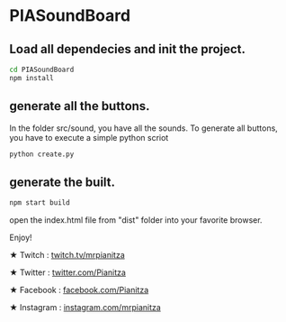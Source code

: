 # PIASoundBoard

## Load all dependecies and init the project.
````bash
cd PIASoundBoard
npm install
````

## generate all the buttons.
In the folder src/sound, you have all the sounds. To generate all buttons, you have to execute a simple python scriot
````bash
python create.py
````
## generate the built.
````bash
npm start build
````

open the index.html file  from "dist" folder into your favorite browser.

Enjoy!


★ Twitch : 
[twitch.tv/mrpianitza](https://twitch.tv/mrpianitza) 

★ Twitter : 
[twitter.com/Pianitza](https://twitter.com/Pianitza)

★ Facebook : 
[facebook.com/Pianitza](https://facebook.com/Pianitza)

★ Instagram :
[instagram.com/mrpianitza](https://instagram.com/mrpianitza) 
